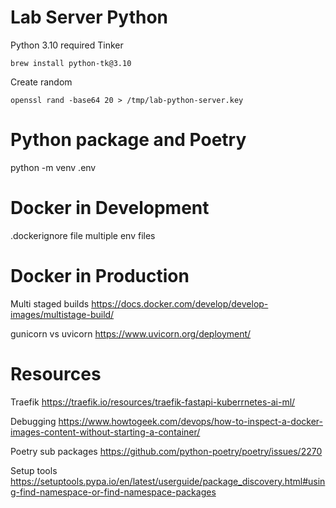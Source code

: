 # Lab Server Python

Python 3.10 required Tinker
```
brew install python-tk@3.10
```

Create random
```
openssl rand -base64 20 > /tmp/lab-python-server.key
```

# Python package and Poetry

python -m venv .env

# Docker in Development

.dockerignore file
multiple env files

# Docker in Production

Multi staged builds
https://docs.docker.com/develop/develop-images/multistage-build/

gunicorn vs uvicorn
https://www.uvicorn.org/deployment/

# Resources

Traefik
https://traefik.io/resources/traefik-fastapi-kuberrnetes-ai-ml/

Debugging
https://www.howtogeek.com/devops/how-to-inspect-a-docker-images-content-without-starting-a-container/


Poetry sub packages
https://github.com/python-poetry/poetry/issues/2270

Setup tools
https://setuptools.pypa.io/en/latest/userguide/package_discovery.html#using-find-namespace-or-find-namespace-packages